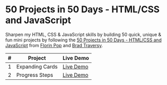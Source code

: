# 50 Projects in 50 Days - HTML/CSS and JavaScript

Sharpen my HTML, CSS & JavaScript skills by building 50 quick, unique & fun mini projects by following the [50 Projects in 50 Days - HTML/CSS and JavaScript](https://www.udemy.com/course/50-projects-50-days/) from [Florin Pop](https://twitter.com/florinpop1705) and [Brad Traversy](https://twitter.com/traversymedia).

| #   | Project         | Live Demo                                                                   |
| --- | --------------- | --------------------------------------------------------------------------- |
| 1   | Expanding Cards | [Live Demo]("https://stefi.codes/50-JS-Projects/Expanding-Cards/index.html) |
| 2   | Progress Steps  | [Live Demo]("https://stefi.codes/50-JS-Projects/progress-steps/index.html)  |
